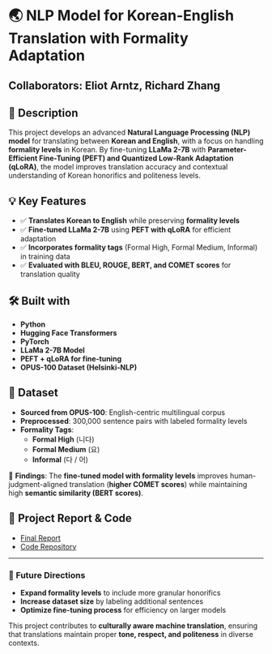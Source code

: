 # 🌏 NLP Model for Korean-English Translation with Formality Adaptation

## Collaborators: Eliot Arntz, Richard Zhang

## 📝 Description  
This project develops an advanced **Natural Language Processing (NLP) model** for translating between **Korean and English**, with a focus on handling **formality levels** in Korean. By fine-tuning **LLaMa 2-7B** with **Parameter-Efficient Fine-Tuning (PEFT) and Quantized Low-Rank Adaptation (qLoRA)**, the model improves translation accuracy and contextual understanding of Korean honorifics and politeness levels.

## 💡 Key Features  
- ✅ **Translates Korean to English** while preserving **formality levels**  
- ✅ **Fine-tuned LLaMa 2-7B** using **PEFT with qLoRA** for efficient adaptation  
- ✅ **Incorporates formality tags** (Formal High, Formal Medium, Informal) in training data  
- ✅ **Evaluated with BLEU, ROUGE, BERT, and COMET scores** for translation quality  

## 🛠️ Built with  
- **Python**  
- **Hugging Face Transformers**  
- **PyTorch**  
- **LLaMa 2-7B Model**  
- **PEFT + qLoRA for fine-tuning**  
- **OPUS-100 Dataset (Helsinki-NLP)**  

## 📂 Dataset  
- **Sourced from OPUS-100**: English-centric multilingual corpus  
- **Preprocessed**: 300,000 sentence pairs with labeled formality levels  
- **Formality Tags**:  
  - **Formal High** (니다)  
  - **Formal Medium** (요)  
  - **Informal** (다 / 어)  

📌 **Findings**: The **fine-tuned model with formality levels** improves human-judgment-aligned translation (**higher COMET scores**) while maintaining high **semantic similarity (BERT scores)**.

## 🔗 Project Report & Code  
- [Final Report](https://github.com/mcheung-cal/korean-translation-model/blob/master/Korean_Translation_Report.pdf)  
- [Code Repository](https://github.com/mcheung-cal/korean-translation-model/blob/master/Korean_Translation_Final.ipynb)  

---

### 🚀 Future Directions  
- **Expand formality levels** to include more granular honorifics  
- **Increase dataset size** by labeling additional sentences  
- **Optimize fine-tuning process** for efficiency on larger models  

This project contributes to **culturally aware machine translation**, ensuring that translations maintain proper **tone, respect, and politeness** in diverse contexts.  
